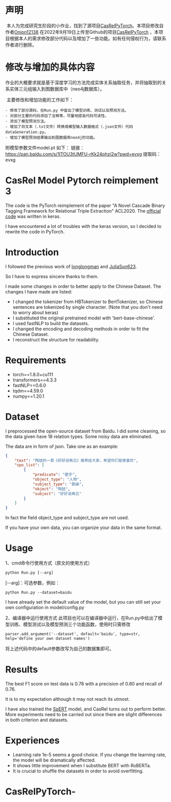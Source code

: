 # 声明

​	本人为完成研究生阶段的小作业，找到了源项目[CasRelPyTorch](https://github.com/Onion12138/CasRelPyTorch)。本项目修改自作者[Onion12138](https://github.com/Onion12138) 在2022年9月19日上传至Github的项目[CasRelPyTorch](https://github.com/Onion12138/CasRelPyTorch) ，本项目根据本人的需求修改部分代码以及增加了一些功能。如有任何侵权行为，请联系作者进行删除。

# 修改与增加的具体内容

​	作业的大概要求就是基于深度学习的方法完成实体关系抽取任务，并将抽取到的关系实体三元组输入到图数据库中（neo4j数据库）。

​	主要修改和增加功能的工作如下：

	- 修改了部分源码，在Run.py 中留出了模型训练、测试以及预测方法。
	- 对部分主要的代码添加了注释等，尽量地提高代码可读性。
	- 添加了模型预测方法。
	- 增加了将文本（.txt文件）转换成模型输入数据格式（.json文件）代码dataGeneration.py。
	- 增加了模型预测结果输出到图数据库neo4j的功能。
附模型参数文件model.pt 如下：
链接：https://pan.baidu.com/s/1lTOU3tUMFU-rKk24phzi2w?pwd=evxg 
提取码：evxg

# CasRel Model Pytorch reimplement 3
The code is the PyTorch reimplement of the paper "A Novel Cascade Binary Tagging Framework for Relational Triple Extraction" ACL2020. 
The [official code](https://github.com/weizhepei/CasRel) was written in keras. 

I have encountered a lot of troubles with the keras version, so I decided to rewrite the code in PyTorch.
# Introduction
I followed the previous work of [longlongman](https://github.com/longlongman/CasRel-pytorch-reimplement) 
and [JuliaSun623](https://github.com/JuliaSun623/CasRel_fastNLP).

So I have to express sincere thanks to them.

I made some changes in order to better apply to the Chinese Dataset.
The changes I have made are listed:
- I changed the tokenizer from HBTokenizer to BertTokenizer, so Chinese sentences are tokenized by single character.
  (Note that you don't need to worry about keras)
- I substituted the original pretrained model with 'bert-base-chinese'.
- I used fastNLP to build the datasets.
- I changed the encoding and decoding methods in order to fit the Chinese Dataset.
- I reconstruct the structure for readability.
# Requirements
- torch==1.8.0+cu111
- transformers==4.3.3
- fastNLP==0.6.0
- tqdm==4.59.0
- numpy==1.20.1
# Dataset
I preprocessed the open-source dataset from Baidu. I did some cleaning, so the data given have 18 relation types. 
Some noisy data are eliminated.

The data are in form of json. Take one as an example:
```json
{
    "text": "陶喆的一首《好好说再见》推荐给大家，希望你们能够喜欢",
    "spo_list": [
        {
            "predicate": "歌手",
            "object_type": "人物",
            "subject_type": "歌曲",
            "object": "陶喆",
            "subject": "好好说再见"
        }
    ]
}
```
In fact the field object_type and subject_type are not used.

If you have your own data, you can organize your data in the same format.
# Usage
1、cmd命令行使用方式（原文的使用方式）
```
python Run.py [--arg]
```
[--arg]：可选参数，例如：
```
python Run.py --dataset=baidu
```

I have already set the default value of the model, but you can still set your own configuration in model/config.py

2、编译器中运行使用方式
	此项目也可以在编译器中运行，在Run.py中给出了模型训练、模型测试以及模型预测三个功能函数，使用时只需修改

```
parser.add_argument('--dataset', default='baidu', type=str, help='define your own dataset names')
```
将上述代码中的default参数改写为自己的数据集即可。
# Results
The best F1 score on test data is 0.78 with a precision of 0.80 and recall of 0.76.

It is to my expectation although it may not reach its utmost.

I have also trained the [SpERT](https://github.com/lavis-nlp/spert) model, 
and CasRel turns out to perform better. 
More experiments need to be carried out since there are slight differences in both criterion and datasets.

# Experiences
- Learning rate 1e-5 seems a good choice. If you change the learning rate, the model will be dramatically affected.
- It shows little improvement when I substitute BERT with RoBERTa.
- It is crucial to shuffle the datasets in order to avoid overfitting. 



# CasRelPyTorch-
